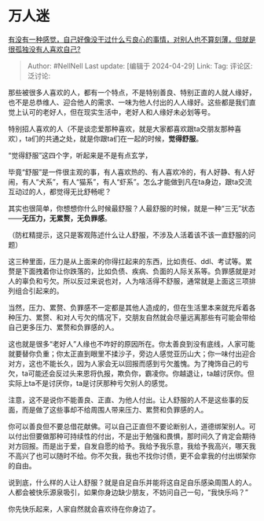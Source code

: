 # 万人迷
[有没有一种感觉，自己好像没干过什么亏良心的事情，对别人也不算刻薄，但就是很孤独没有人喜欢自己?](https://www.zhihu.com/question/654422986/answer/3482432245)

> Author: #NellNell
> Last update: [编辑于 2024-04-29]
> Link:
> Tag:
> 评论区:
> 泛讨论:

那些被很多人喜欢的人，都有一个特点，不是特别善良、特别正直的人就人缘好，也不是总恭维人、迎合他人的需求、一味为他人付出的人人缘好。这些都是我们直觉上认可的老好人，但在现实生活中，老好人和人缘好未必划等号。

特别招人喜欢的人（不是谈恋爱那种喜欢，就是大家都喜欢跟ta交朋友那种喜欢），ta们的共通之处，就是你跟ta们在一起的时候，**觉得舒服**。

“觉得舒服”这四个字，听起来是不是有点玄学，

毕竟“舒服”是一件很主观的事，有人喜欢热的、有人喜欢冷的，有人好静、有人好闹，有人“犬系”，有人“猫系”，有人“虾系”。怎么才能做到凡在ta身边，跟ta交流互动过的人，都觉得无比舒畅呢？

其实也很简单，你想想你什么时候最舒服？人最舒服的时候，就是一种“三无”状态——**无压力，无累赘，无负罪感**。

（防杠精提示，这只是客观陈述什么让人舒服，不涉及人活着该不该一直舒服的问题）

这三种里面，压力是从上面来的你得扛起来的东西，比如责任、ddl、考试等。累赘是下面拽着你让你跌落的，比如负债、疾病、负面的人际关系等。负罪感就是对人的辜负和亏欠。所以反过来说也对，人为啥活得不舒服，通常就是上面这三项排列组合引起来的。

当然，压力、累赘、负罪感不一定都是其他人造成的，但在生活里本来就充斥着各种压力、累赘、和对人亏欠的情况下，交朋友自然就会尽量远离那些有可能会带给自己更多压力、累赘和负罪感的人。

这也就是很多“老好人”人缘也不咋好的原因所在。你太善良到没有底线，人家可能就要替你负重；你太正直到眼里不揉沙子，旁边人感觉亚历山大；你一味付出迎合对方，这也不能长久，因为人家会无以回报而感到亏欠羞愧。为了掩饰自己的亏欠，ta可能还会反过头来恩将仇报，欺负你，霸凌你。你越退让，ta越讨厌你。但实际上ta不是讨厌你，ta是讨厌那种亏欠别人的感觉。

注意，这不是说你不能善良、正直、为他人付出。让人舒服的人不是这些事的反面，而是做了这些事却不给周围人带来压力、累赘和负罪感的人。

你可以善良但不要总借花献佛。可以自己正直但不要论断别人，道德绑架别人。可以付出但要做那种可持续性的付出，不是出于勉强和畏惧，那时间久了肯定会期待对方回报。而是出于爱，自发自愿的给予。我给予我乐意，我给予我高兴，哪天我不高兴了也可以随时不给。你不欠我，我也不找你讨债，更不会拿我的付出绑架你的自由。

说到底，什么样的人让人舒服？就是自足自乐并能将这自足自乐感染周围人的人。人都会被快乐源泉吸引，如果你身边缺少朋友，不妨问自己一句，“我快乐吗？”

你先快乐起来，人家自然就会喜欢待在你身边了。
